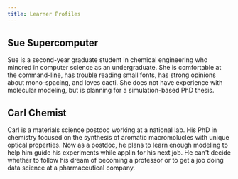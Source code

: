 ```yaml
---
title: Learner Profiles
---
```


## Sue Supercomputer

Sue is a second-year graduate student in chemical engineering who minored in computer science as an undergraduate. She is comfortable at the command-line, has trouble reading small fonts, has strong opinions about mono-spacing, and loves cacti. She does not have experience with molecular modeling, but is planning for a simulation-based PhD thesis.


## Carl Chemist

Carl is a materials science postdoc working at a national lab. His PhD in chemistry focused on the synthesis of aromatic macromolucles with unique optical properties. Now as a postdoc, he plans to learn enough modeling to help him guide his experiments while applin for his next job. He can't decide whether to follow his dream of becoming a professor or to get a job doing data science at a pharmaceutical company. 
